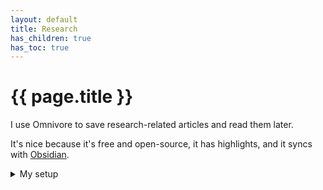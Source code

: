 ```yaml
---
layout: default
title: Research
has_children: true
has_toc: true
---
```


# {{ page.title }}

I use Omnivore to save research-related articles and read them later.

It's nice because it's free and open-source, it has highlights, and it syncs with [Obsidian](/docs/apps/note-taking/obsidian).
  
<details>
<summary>
My setup
</summary>

I use the [Omnivore plugin for Obisidian](https://github.com/omnivore-app/obsidian-omnivore) to sync only the highlights of the articles I read, plus a link to the original source, one to Omnivore, and a few other details.

To do this, I filtered the plugin to **only fetch articles that have been highlighted**, and I tweaked the **article template** to collect only what I'm interested in:

```
# {{{title}}}

{{note}}

{{#highlights.length}}
## Highlights

{{#highlights}}
> {{{text}}}
{{#note}}

{{{note}}}
{{/note}}

{{/highlights}}
{{/highlights.length}}

---

- [Source]({{{originalUrl}}})
- [Read on Omnivore]({{{omnivoreUrl}}})

<div class="omni-footer>
<p>Saved on: {{dateArchived}}</p>
</div>
```

And I changed the **Front Matter template** to fit into Jekyll's template

```
id: {{{id}}}
layout: default
title: {{{title}}}
parent: Research
```

</details>
